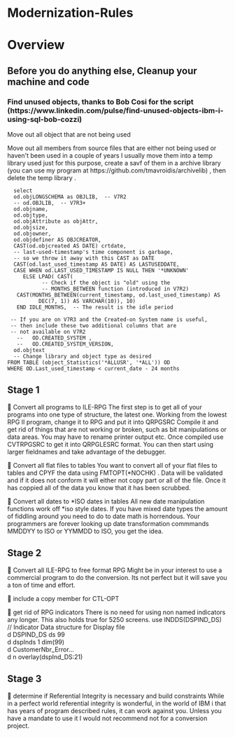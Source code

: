 # Modernization-Rules
<h1>Overview</h1>

<h2>Before you do anything else, Cleanup your machine and code</h2>
<h3>Find unused objects, thanks to Bob Cosi for the script (https://www.linkedin.com/pulse/find-unused-objects-ibm-i-using-sql-bob-cozzi)</h3>
<p>Move out all object that are not being used</p>
<p>Move out all members from source files that are either not being used or haven't been used in a couple of years
I usually move them into a temp library used just for this purpose, create a savf of them in a archive library (you can use my program at https://github.com/tmavroidis/archivelib) , then delete the temp library .</p>

      select 
      od.objLONGSCHEMA as OBJLIB,  -- V7R2
      -- od.OBJLIB,  -- V7R3+
      od.objname,
      od.objtype,
      od.objAttribute as objAttr,
      od.objsize,
      od.objowner,
      od.objdefiner AS OBJCREATOR,
      CAST(od.objcreated AS DATE) crtdate,
      -- last-used-timestamp's time component is garbage,
      -- so we throw it away with this CAST as DATE
      CAST(od.last_used_timestamp AS DATE) AS LASTUSEDDATE,
      CASE WHEN od.LAST_USED_TIMESTAMP IS NULL THEN '*UNKNOWN'
         ELSE LPAD( CAST(
               -- Check if the object is "old" using the
               -- MONTHS_BETWEEN function (introduced in V7R2)
       CAST(MONTHS_BETWEEN(current_timestamp, od.last_used_timestamp) AS
              DEC(7, 1)) AS VARCHAR(10)), 10)
       END IDLE_MONTHS,  -- The result is the idle period

     -- If you are on V7R3 and the Created-on System name is useful,
     -- then include these two additional columns that are
     -- not available on V7R2
       --   OD.CREATED_SYSTEM ,
       --   OD.CREATED_SYSTEM_VERSION,
      od.objtext
      -- Change library and object type as desired
    FROM TABLE (object_Statistics('*ALLUSR', '*ALL')) OD
    WHERE OD.Last_used_timestamp < current_date - 24 months


<h2>Stage 1</h2>

💬 Convert all programs to ILE-RPG
The first step is to get all of your programs into one type of structure, the latest one.
Working from the lowest RPG II program, change it to RPG and put it into QRPGSRC
Compile it and get rid of things that are not working or broken, such as bit manipulations or data areas.
You may have to rename printer output etc.
Once compiled use CVTRPGSRC to get it into QRPGLESRC format.
You can then start using larger fieldnames and take advantage of the debugger.

💬 Convert all flat files to tables
You want to convert all of your flat files to tables and CPYF the data using FMTOPT(*NOCHK) .
Data will be validated and if it does not conform it will either not copy part or all of the file.
Once it has coppied all of the data you know that it has been scrubbed. 

💬 Convert all dates to *ISO dates in tables
All new date manipulation functions work off *iso style dates.
If you have mixed date types the amount of fiddling around you need to do to date math is horrendous. 
Your programmers are forever looking up date transformation commmands MMDDYY to ISO or YYMMDD to ISO, you get the idea. 

<h2>Stage 2</h2>

💬 Convert all ILE-RPG to free format RPG
Might be in your interest to use a commercial program to do the conversion. 
Its not perfect but it will save you a ton of time and effort.

💬 include a copy member for CTL-OPT

💬 get rid of RPG indicators
There is no need for using non named indicators any longer.
This also holds true for 5250 screens. use INDDS(DSPIND_DS) 
// Indicator Data structure for Display file         
d DSPIND_DS       ds            99              
d  dspInds                       1    dim(99)          
d  CustomerNbr_Error...                                  
d                                 n   overlay(dspInd_DS:21)

<h2>Stage 3</h2>

💬 determine if Referential Integrity is necessary and build constraints
While in a perfect world referential integrity is wonderful, in the world of IBM i that has years of program
described rules, it can work against you. Unless you have a mandate to use it I would not recommend not for a conversion project.
